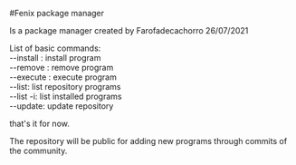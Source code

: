 #Fenix package manager


Is a package manager created by Farofadecachorro 26/07/2021

List of basic commands:<br>
--install <program name>: install program<br>
--remove <program name>: remove program<br>
--execute <program name>: execute program<br>
--list: list repository programs<br>
--list -i: list installed programs<br>
--update: update repository<br>
  
that's it for now.
 
The repository will be public for adding new programs through commits of the community.
